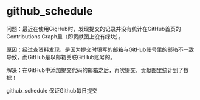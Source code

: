 # github_schedule

问题：最近在使用GigHub时，发现提交的记录并没有统计在GitHub首页的Contributions Graph里（即贡献图上没有绿块）。

原因：经过查资料发现，是因为提交时填写的邮箱与GitHub账号里的邮箱不一致导致，而GitHub是以邮箱关联GitHub账号的。

解决：在GitHub中添加提交代码的邮箱之后，再次提交，贡献图里统计到了数据！


github_schedule 保证Github每日提交
